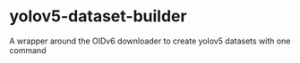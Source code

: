 # yolov5-dataset-builder
A wrapper around the OIDv6 downloader to create yolov5 datasets with one command

